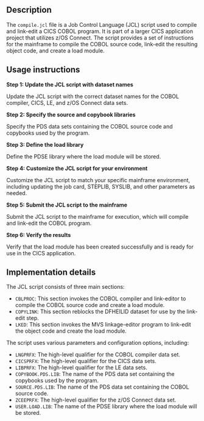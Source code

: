 ## Description

The `compile.jcl` file is a Job Control Language (JCL) script used to compile and link-edit a CICS COBOL program. It is part of a larger CICS application project that utilizes z/OS Connect. The script provides a set of instructions for the mainframe to compile the COBOL source code, link-edit the resulting object code, and create a load module.


## Usage instructions


**Step 1: Update the JCL script with dataset names**

Update the JCL script with the correct dataset names for the COBOL compiler, CICS, LE, and z/OS Connect data sets.

**Step 2: Specify the source and copybook libraries**

Specify the PDS data sets containing the COBOL source code and copybooks used by the program.

**Step 3: Define the load library**

Define the PDSE library where the load module will be stored.

**Step 4: Customize the JCL script for your environment**

Customize the JCL script to match your specific mainframe environment, including updating the job card, STEPLIB, SYSLIB, and other parameters as needed.

**Step 5: Submit the JCL script to the mainframe**

Submit the JCL script to the mainframe for execution, which will compile and link-edit the COBOL program.

**Step 6: Verify the results**

Verify that the load module has been created successfully and is ready for use in the CICS application.


## Implementation details


The JCL script consists of three main sections:

*   `CBLPROC`: This section invokes the COBOL compiler and link-editor to compile the COBOL source code and create a load module.
*   `COPYLINK`: This section reblocks the DFHEILID dataset for use by the link-edit step.
*   `LKED`: This section invokes the MVS linkage-editor program to link-edit the object code and create the load module.

The script uses various parameters and configuration options, including:

*   `LNGPRFX`: The high-level qualifier for the COBOL compiler data set.
*   `CICSPRFX`: The high-level qualifier for the CICS data sets.
*   `LIBPRFX`: The high-level qualifier for the LE data sets.
*   `COPYBOOK.PDS.LIB`: The name of the PDS data set containing the copybooks used by the program.
*   `SOURCE.PDS.LIB`: The name of the PDS data set containing the COBOL source code.
*   `ZCEEPRFX`: The high-level qualifier for the z/OS Connect data set.
*   `USER.LOAD.LIB`: The name of the PDSE library where the load module will be stored.



